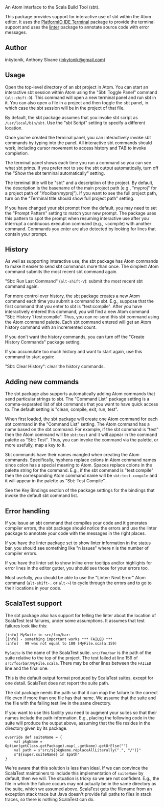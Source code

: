An Atom interface to the Scala Build Tool (sbt).

This package provides support for interactive use of sbt within the Atom editor.
It uses the [PlatformIO IDE Terminal](https://atom.io/packages/platformio-ide-terminal) package to provide the terminal support and uses the [linter](https://atom.io/packages/linter) package to annotate source code with error messages.

## Author

inkytonik, Anthony Sloane ([inkytonik@gmail.com](mailto:inkytonik@gmail.com))

## Usage

Open the top-level directory of an sbt project in Atom.
You can start an interactive sbt session within Atom using the "Sbt: Toggle Panel" command (`alt-shift-O`).
This command will open a new terminal panel and run sbt in it.
You can also open a file in a project and then toggle the sbt panel, in which case the sbt session will be in the project of that file.

By default, the sbt package assumes that you invoke sbt script as `/usr/local/bin/sbt`.
Use the "sbt Script" setting to specify a different location.

Once you've created the terminal panel, you can interactively invoke sbt commands by typing into the panel.
All interactive sbt commands should work, including cursor movement to access history and TAB to invoke completion.

The terminal panel shows each time you run a command so you can see what sbt prints.
If you prefer not to see the sbt output automatically, turn off the "Show the sbt terminal automatically" setting.

The terminal title will be "sbt" and a description of the project.
By default, the description is the basename of the main project path (e.g., "myproj" for a project path of "/foo/bar/myproj").
If you want to see the full project path, turn on the "Terminal title should show full project path" setting.

If you have changed your sbt prompt from the default, you may need to set the "Prompt Pattern" setting to match your new prompt.
The package uses this pattern to spot the prompt when resuming interactive use after you interrupt a continuous execution command (e.g., ~compile) with another command.
Commands you enter are also detected by looking for lines that contain your prompt.

## History

As well as supporting interactive use, the sbt package has Atom commands to make it easier to send sbt commands more than once.
The simplest Atom command submits the most recent sbt command again.

"Sbt: Run Last Command" (`alt-shift-V`): submit the most recent sbt command again.

For more control over history, the sbt package creates a new Atom command each time you submit a command to sbt.
E.g., suppose that the first command that you enter to sbt is "test:compile".
After you have interactively entered this command, you will find a new Atom command "Sbt: History 1 test:compile".
Thus, you can re-send this sbt command using the Atom command palette.
Each sbt command entered will get an Atom history command with an incremented count.

If you don't want the history commands, you can turn off the "Create History Commands" package setting.

If you accumulate too much history and want to start again, use this command to start again:

"Sbt: Clear History": clear the history commands.

## Adding new commands

The sbt package also supports automatically adding Atom commands that send particular strings to sbt.
The "Command List" package setting is a comma-separated list of sbt commands that you want to have quick access to.
The default setting is "clean, compile, exit, run, test".

When first loaded, the sbt package will create one Atom command for each sbt command in the "Command List" setting.
The Atom command has a name based on the sbt command.
For example, if the sbt command is "test" then the Atom command will be  `sbt:test` and it will appear in the command palette as "Sbt: Test".
Thus, you can invoke the command via the palette, or more usefully, map a key to it.

Sbt commands have their names mangled when creating the Atom commands.
Specifically, hyphens replace colons in Atom command names since colon has a special meaning to Atom.
Spaces replace colons in the palette string for the command.
E.g., if the sbt command is "test:compile" then the corresponding Atom command name will be `sbt:test-compile` and it will appear in the palette as "Sbt: Test Compile".

See the Key Bindings section of the package settings for the bindings that invoke the default sbt command list.

## Error handling

If you issue an sbt command that compiles your code and it generates compiler errors, the sbt package should notice the errors and use the linter package to annotate your code with the messages in the right places.

If you have the linter package set to show linter information in the status bar, you should see something like "n issues" where n is the number of compiler errors.

If you have the linter set to show inline error tooltips and/or highlights for error lines in the editor gutter, you should see those for your errors too.

Most usefully, you should be able to use the "Linter: Next Error" Atom command (`alt-shift-.` or `alt->`) to cycle through the errors and to go to their locations in your code.

## ScalaTest support

The sbt package also has support for telling the linter about the location of ScalaTest test failures, under some assumptions.
It assumes that test failures look like this:

    [info] MySuite in src/foo/bar:
    [info] - something important works *** FAILED ***
    [info]   99 was not equal to 100 (MyFile.scala:159)

`MySuite` is the name of the ScalaTest suite.
`src/foo/bar` is the path of the suite relative to the top of the project.
The test failed at line 159 of `src/foo/bar/MyFile.scala`.
There may be other lines between the `FAILED` line and the final one.

This is the default output format produced by ScalaTest suites, except for one detail.
ScalaTest does not report the suite path.

The sbt package needs the path so that it can map the failure to the correct file even if more than one file has that name.
We assume that the suite and the file with the failing test live in the same directory.

If you want to use this facility you need to augment your suites so that their names include the path information.
E.g., placing the following code in the suite will produce the output above, assuming that the file resides in the directory given by its package.

    override def suiteName = {
        val pkgName = Option(getClass.getPackage).map(_.getName).getOrElse("")
        val path = s"src/${pkgName.replaceAllLiterally(".", "/")}"
        s"${super.suiteName} in $path"
    }

We're aware that this solution is less than ideal.
If we can convince the ScalaTest maintainers to include this implementation of `suiteName` by default, then we will.
The situation is tricky so we are not confident.
E.g., the file in which the failure occurs may not actually be in the same directory as the suite, which we assumed above.
ScalaTest gets the filename from an exception stack trace but Java doesn't provide full paths to files in stack traces, so there is nothing ScalaTest can do.
